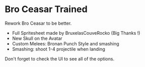 # Bro Ceasar Trained

Rework Bro Ceasar to be better.

* Full Spritesheet made by BruxelasCouveRocko (Big Thanks !)
* New Skull on the Avatar
* Custom Melees: Bronan Punch Style and smashing
* Smashing: shoot 1-4 projectile when landing

Don't forget to check the UI to see all of the options.

